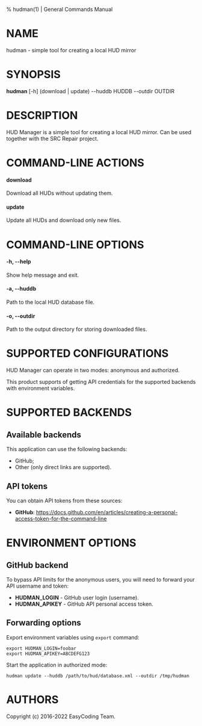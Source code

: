 % hudman(1) | General Commands Manual

# NAME

hudman - simple tool for creating a local HUD mirror

# SYNOPSIS

**hudman** \[-h\] (download | update) \-\-huddb HUDDB \-\-outdir OUTDIR

# DESCRIPTION

HUD Manager is a simple tool for creating a local HUD mirror. Can be used together with the SRC Repair project.

# COMMAND-LINE ACTIONS

#### download
Download all HUDs without updating them.

#### update
Update all HUDs and download only new files.

# COMMAND-LINE OPTIONS

#### -h, \-\-help
Show help message and exit.

#### -a, \-\-huddb
Path to the local HUD database file.

#### -o, \-\-outdir
Path to the output directory for storing downloaded files.

# SUPPORTED CONFIGURATIONS

HUD Manager can operate in two modes: anonymous and authorized.

This product supports of getting API credentials for the supported backends with environment variables.

# SUPPORTED BACKENDS

## Available backends

This application can use the following backends:

  * GitHub;
  * Other (only direct links are supported).

## API tokens

You can obtain API tokens from these sources:

  * **GitHub**: https://docs.github.com/en/articles/creating-a-personal-access-token-for-the-command-line

# ENVIRONMENT OPTIONS

## GitHub backend

To bypass API limits for the anonymous users, you will need to forward your API username and token:

  * **HUDMAN_LOGIN** - GitHub user login (username).
  * **HUDMAN_APIKEY** - GitHub API personal access token.

## Forwarding options

Export environment variables using `export` command:

```
export HUDMAN_LOGIN=foobar
export HUDMAN_APIKEY=ABCDEFG123
```

Start the application in authorized mode:

```
hudman update --huddb /path/to/hud/database.xml --outdir /tmp/hudman
```

# AUTHORS

Copyright (c) 2016-2022 EasyCoding Team.
